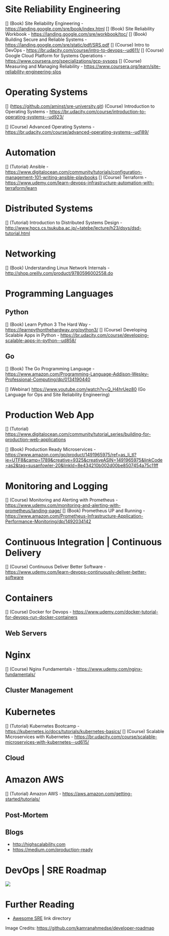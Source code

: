 # Site Reliability Engineering

[] (Book) Site Reliability Engineering - https://landing.google.com/sre/book/index.html
[] (Book) Site Reliability Workbook - https://landing.google.com/sre/workbook/toc/
[] (Book) Building Secure and Reliable Systems - https://landing.google.com/sre/static/pdf/SRS.pdf
[] (Course) Intro to DevOps - https://br.udacity.com/course/intro-to-devops--ud611/
[] (Course) Google Cloud Platform for Systems Operations - https://www.coursera.org/specializations/gcp-sysops
[] (Course) Measuring and Managing Reliability - https://www.coursera.org/learn/site-reliability-engineering-slos

# Operating Systems
[] (https://github.com/aminst/sre-university.git) (Course) Introduction to Operating Systems - https://br.udacity.com/course/introduction-to-operating-systems--ud923/

[] (Course) Advanced Operating Systems - https://br.udacity.com/course/advanced-operating-systems--ud189/

# Automation 
[] (Tutorial) Ansible - https://www.digitalocean.com/community/tutorials/configuration-management-101-writing-ansible-playbooks
[] (Course) Terraform - https://www.udemy.com/learn-devops-infrastructure-automation-with-terraform/learn

# Distributed Systems

[] (Tutorial) Introduction to Distributed Systems Design - http://www.hpcs.cs.tsukuba.ac.jp/~tatebe/lecture/h23/dsys/dsd-tutorial.html

# Networking

[] (Book) Understanding Linux Network Internals - http://shop.oreilly.com/product/9780596002558.do

# Programming Languages

## Python

[] (Book) Learn Python 3 The Hard Way - https://learnpythonthehardway.org/python3/
[] (Course) Developing Scalable Apps in Python - https://br.udacity.com/course/developing-scalable-apps-in-python--ud858/

## Go
[] (Book) The Go Programming Language - https://www.amazon.com/Programming-Language-Addison-Wesley-Professional-Computing/dp/0134190440

[] (Webinar) https://www.youtube.com/watch?v=Q_H4hrUez80 (Go Language for Ops and Site Reliability Engineering)

# Production Web App
[] (Tutorial) https://www.digitalocean.com/community/tutorial_series/building-for-production-web-applications

[] (Book) Production Ready Microservices - https://www.amazon.com/gp/product/1491965975/ref=as_li_tl?ie=UTF8&camp=1789&creative=9325&creativeASIN=1491965975&linkCode=as2&tag=susanfowler-20&linkId=8e434210b002d00be8507454a75c11ff

# Monitoring and Logging
[] (Course) Monitoring and Alerting with Prometheus - https://www.udemy.com/monitoring-and-alerting-with-prometheus/landing-page/
[] (Book) Prometheus UP and Running - https://www.amazon.com/Prometheus-Infrastructure-Application-Performance-Monitoring/dp/1492034142

# Continuous Integration | Continuous Delivery
[] (Course) Continuous Deliver Better Software - https://www.udemy.com/learn-devops-continuously-deliver-better-software

# Containers
[] (Course) Docker for Devops - https://www.udemy.com/docker-tutorial-for-devops-run-docker-containers

## Web Servers

# Nginx
[] (Course) Nginx Fundamentals - https://www.udemy.com/nginx-fundamentals/

## Cluster Management

# Kubernetes 
[] (Tutorial) Kubernetes Bootcamp  - https://kubernetes.io/docs/tutorials/kubernetes-basics/
[] (Course) Scalable Microservices with Kubernetes - https://br.udacity.com/course/scalable-microservices-with-kubernetes--ud615/

## Cloud

# Amazon AWS
[] (Tutorial) Amazon AWS - https://aws.amazon.com/getting-started/tutorials/

## Post-Mortem

## Blogs

- http://highscalability.com
- https://medium.com/production-ready

# DevOps | SRE Roadmap



<img src="https://github.com/kamranahmedse/developer-roadmap/blob/master/img/devops.png">

# Further Reading

- [Awesome SRE](https://github.com/dastergon/awesome-sre) link directory

Image Credits: https://github.com/kamranahmedse/developer-roadmap
